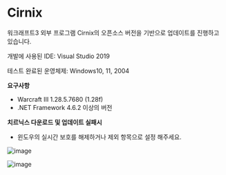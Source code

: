 # Cirnix
워크래프트3 외부 프로그램 Cirnix의 오픈소스 버전을 기반으로 업데이트를 진행하고 있습니다.

개발에 사용된 IDE: Visual Studio 2019

테스트 완료된 운영체제: Windows10, 11, 2004

**요구사항**
- Warcraft III 1.28.5.7680 (1.28f)
- .NET Framework 4.6.2 이상의 버전


**치르닉스 다운로드 및 업데이트 실패시**
- 윈도우의 실시간 보호를 해제하거나 제외 항목으로 설정 해주세요.

![image](https://github.com/mbcd4762/CirnixUpdate/assets/66941827/c6f3e038-b501-40cf-847c-30de2783cab5)

![image](https://github.com/mbcd4762/CirnixUpdate/assets/66941827/e2f99130-52c4-408e-b399-e376b63262e4)
